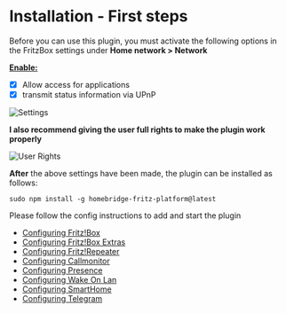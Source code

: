 # Installation - First steps

Before you can use this plugin, you must activate the following options in the FritzBox settings under **Home network > Network**

**<u>Enable:</u>**

- [x] Allow access for applications
- [x] transmit status information via UPnP

![Settings](https://raw.githubusercontent.com/SeydX/homebridge-fritz-platform/master/docs/images/heimnetzfreigabe.png)



**I also recommend giving the user full rights to make the plugin work properly**

![User Rights](https://raw.githubusercontent.com/SeydX/homebridge-fritz-platform/master/docs/images/user_rights.jpg)



**After** the above settings have been made, the plugin can be installed as follows:

```
sudo npm install -g homebridge-fritz-platform@latest
```



Please follow the config instructions to add and start the plugin

   * [Configuring Fritz!Box](https://github.com/SeydX/homebridge-fritz-platform/blob/master/docs/config/FritzBox.md)
   * [Configuring Fritz!Box Extras](https://github.com/SeydX/homebridge-fritz-platform/blob/master/docs/config/Extras.md)
   * [Configuring Fritz!Repeater](https://github.com/SeydX/homebridge-fritz-platform/blob/master/docs/config/Repeater.md)
   * [Configuring Callmonitor](https://github.com/SeydX/homebridge-fritz-platform/blob/master/docs/config/Callmonitor.md)
   * [Configuring Presence](https://github.com/SeydX/homebridge-fritz-platform/blob/master/docs/config/Presence.md)
   * [Configuring Wake On Lan](https://github.com/SeydX/homebridge-fritz-platform/blob/master/docs/config/WOL.md)
   * [Configuring SmartHome](https://github.com/SeydX/homebridge-fritz-platform/blob/master/docs/config/Smarthome.md)
   * [Configuring Telegram](https://github.com/SeydX/homebridge-fritz-platform/blob/master/docs/config/Telegram.md)
